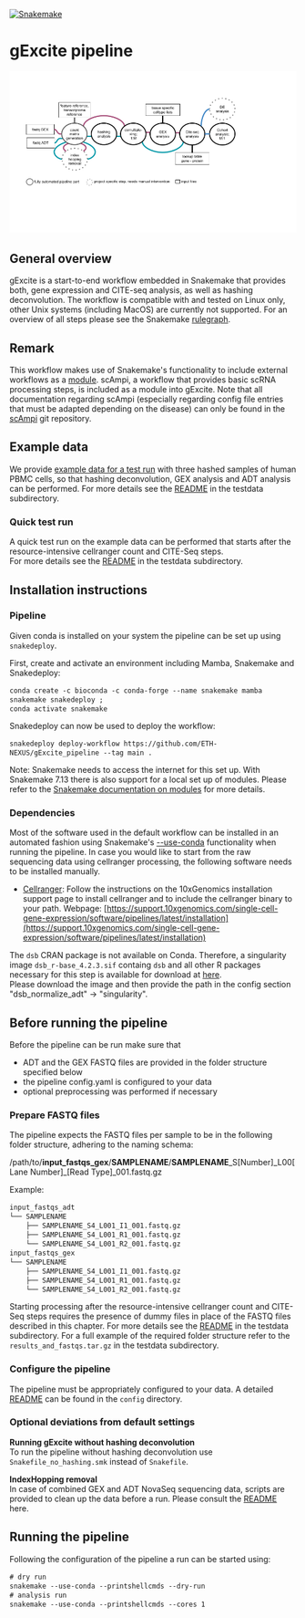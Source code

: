 [![Snakemake](https://img.shields.io/badge/snakemake-≥6.12.1-brightgreen.svg?style=flat)](https://snakemake.readthedocs.io)

# gExcite pipeline

![Workflow Figure](https://github.com/ETH-NEXUS/gExcite_pipeline/blob/main/images/Workflow_Figure_gExcite.png)

## General overview

gExcite is a start-to-end workflow embedded in Snakemake that provides both, gene expression and CITE-seq analysis, as well as hashing deconvolution. The workflow is compatible with and tested on Linux only, other Unix systems (including MacOS) are currently not supported.
For an overview of all steps please see the Snakemake [rulegraph](https://github.com/ETH-NEXUS/gExcite_pipeline/blob/main/images/gExcite_pipeline_rulegraph.png).

## Remark

This workflow makes use of Snakemake's functionality to include external workflows as a [module](https://snakemake.readthedocs.io/en/stable/snakefiles/modularization.html#snakefiles-modules).
scAmpi, a workflow that provides basic scRNA processing steps, is included as a module into gExcite. Note that all documentation regarding scAmpi (especially regarding config file entries that must be adapted depending on the disease) can only be found in the [scAmpi](https://github.com/ETH-NEXUS/scAmpi_single_cell_RNA) git repository.

## Example data

We provide [example data for a test run](https://drive.google.com/drive/folders/14clt2_E_P0-HEXlJwH1fHCk5KhpPpxMc?usp=share_link) with three hashed samples of human PBMC cells, so that hashing deconvolution, GEX analysis and ADT analysis can be performed.
For more details see the [README](testdata/README_testdata.md) in the testdata subdirectory.

### Quick test run

A quick test run on the example data can be performed that starts after the resource-intensive cellranger count and CITE-Seq steps.  
For more details see the [README](testdata/README_testdata.md) in the testdata subdirectory.

## Installation instructions

### Pipeline

Given conda is installed on your system the pipeline can be set up using `snakedeploy`.

First, create and activate an environment including Mamba, Snakemake and Snakedeploy:

```
conda create -c bioconda -c conda-forge --name snakemake mamba snakemake snakedeploy ;
conda activate snakemake
```

Snakedeploy can now be used to deploy the workflow:

```
snakedeploy deploy-workflow https://github.com/ETH-NEXUS/gExcite_pipeline --tag main .
```

Note: Snakemake needs to access the internet for this set up. With Snakemake 7.13 there is also support for a local set up of modules. Please refer to the [Snakemake documentation on modules](https://snakemake.readthedocs.io/en/stable/snakefiles/modularization.html#modules) for more details.

### Dependencies

Most of the software used in the default workflow can be installed in an automated fashion using Snakemake's [--use-conda](https://snakemake.readthedocs.io/en/stable/snakefiles/deployment.html#integrated-package-management) functionality when running the pipeline.
In case you would like to start from the raw sequencing data using cellranger processing, the following software needs to be installed manually.

- [Cellranger](https://support.10xgenomics.com/single-cell-gene-expression/software/pipelines/latest/what-is-cell-ranger): Follow the instructions on the 10xGenomics installation support page to install cellranger and to include the cellranger binary to your path.
Webpage: [https://support.10xgenomics.com/single-cell-gene-expression/software/pipelines/latest/installation](https://support.10xgenomics.com/single-cell-gene-expression/software/pipelines/latest/installation)

The `dsb` CRAN package is not available on Conda. Therefore, a singularity image `dsb_r-base_4.2.3.sif` containg `dsb` and all other R packages necessary for this step is available for download at [here](https://depot.nexus.ethz.ch/software/multi_tool_container_stack/dsb_r-base_4.2.3.sif).  
Please download the image and then provide the path in the config section "dsb_normalize_adt" -> "singularity".


## Before running the pipeline

Before the pipeline can be run make sure that

- ADT and the GEX FASTQ files are provided in the folder structure specified below
- the pipeline config.yaml is configured to your data
- optional preprocessing was performed if necessary

### Prepare FASTQ files

The pipeline expects the FASTQ files per sample to be in the following folder structure, adhering to the naming schema:

/path/to/**input_fastqs_gex**/**SAMPLENAME**/**SAMPLENAME**\_S[Number]\_L00[Lane Number]\_[Read Type]\_001.fastq.gz  

Example:

```
input_fastqs_adt
└── SAMPLENAME
    ├── SAMPLENAME_S4_L001_I1_001.fastq.gz
    ├── SAMPLENAME_S4_L001_R1_001.fastq.gz
    └── SAMPLENAME_S4_L001_R2_001.fastq.gz
input_fastqs_gex
└── SAMPLENAME
    ├── SAMPLENAME_S4_L001_I1_001.fastq.gz
    ├── SAMPLENAME_S4_L001_R1_001.fastq.gz
    └── SAMPLENAME_S4_L001_R2_001.fastq.gz
```

Starting processing after the resource-intensive cellranger count and CITE-Seq steps requires the presence of dummy files in place of the FASTQ files described in this chapter. For more details see the [README](testdata/README_testdata.md) in the testdata subdirectory. For a full example of the required folder structure refer to the `results_and_fastqs.tar.gz` in the testdata subdirectory.

### Configure the pipeline

The pipeline must be appropriately configured to your data. A detailed [README](config/README.md) can be found in the `config` directory.

### Optional deviations from default settings

**Running gExcite without hashing deconvolution**  
To run the pipeline without hashing deconvolution use `Snakefile_no_hashing.smk` instead of `Snakefile`.

**IndexHopping removal**  
In case of combined GEX and ADT NovaSeq sequencing data, scripts are provided to clean up the data before a run. Please consult the [README](workflow/scripts/index_hopping_removal/README.md) here.

## Running the pipeline

Following the configuration of the pipeline a run can be started using:

```
# dry run
snakemake --use-conda --printshellcmds --dry-run
# analysis run
snakemake --use-conda --printshellcmds --cores 1
```
